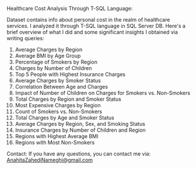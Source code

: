 Healthcare Cost Analysis Through T-SQL Language:

Dataset contains info about personal cost in the realm of healthcare services. I analyzed it through T-SQL language in SQL Server DB. Here's a brief overview of what I did
and some significant insights I obtained via writing queries:

1) Average Charges by Region
2) Average BMI by Age Group
3) Percentage of Smokers by Region
4) Charges by Number of Children
5) Top 5 People with Highest Insurance Charges
6) Average Charges by Smoker Status
7) Correlation Between Age and Charges
8) Impact of Number of Children on Charges for Smokers vs. Non-Smokers
9) Total Charges by Region and Smoker Status
10) Most Expensive Charges by Region
11) Count of Smokers vs. Non-Smokers
12) Total Charges by Age and Smoker Status
13) Average Charges by Region, Sex, and Smoking Status
14) Insurance Charges by Number of Children and Region
15) Regions with Highest Average BMI
16) Regions with Most Non-Smokers

Contact: If you have any questions, you can contact me via: AnahitaZahediNameghi@gmail.com 
